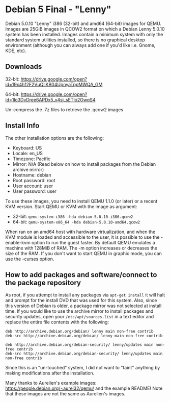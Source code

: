 # Debian 5 Final - "Lenny"

Debian 5.0.10 "Lenny" i386 (32-bit) and amd64 (64-bit) images for QEMU. Images are 25GiB images in QCOW2 format on which a Debian Lenny 5.0.10 system has been installed. Images contain a minimum system with only the standard system utilities installed, so there is no graphical desktop environment (although you can always add one if you'd like i.e. Gnome, KDE, etc).

## Downloads
32-bit: https://drive.google.com/open?id=19x4hf2F2VuQllKB04UpnyaTppMWQA_GM

64-bit: https://drive.google.com/open?id=1lo3DvDree6APDx5_v4sj_sETlo2OwqS4

Un-compress the .7z files to retrieve the .qcow2 images

## Install Info
The other installation options are the following:
- Keyboard:       US
- Locale:         en_US
- Timezone:       Pacific
- Mirror:         N/A (Read below on how to install packages from the Debian archive mirror)
- Hostname:       debian
- Root password:  root
- User account:   user
- User password:  user

To use these images, you need to install QEMU 1.1.0 (or later) or a recent KVM version. Start QEMU or KVM with the image as argument:
- 32-bit: `qemu-system-i386 -hda debian-5.0.10-i386.qcow2`
- 64-bit: `qemu-system-x86_64 -hda debian-5.0.10-amd64.qcow2`

When ran on an amd64 host with hardware virtualization, and when the KVM module is loaded and accessible to the user, it is possible to use the -enable-kvm option to run the guest faster. By default QEMU emulates a machine with 128MiB of RAM. The -m option increases or decreases the size of the RAM. If you don't want to start QEMU in graphic mode, you can use the -curses option.

## How to add packages and software/connect to the package repository
As root, if you attempt to install any packages via `apt-get install` it will halt and prompt for the install DVD that was used for this system. Also, since this version of Debian is older, a package mirror was not selected at install time. If you would like to use the archive mirror to install packages and security updates, open your `/etc/apt/sources.list` in a text editor and replace the entire file contents with the following:

```
deb http://archive.debian.org/debian/ lenny main non-free contrib
deb-src http://archive.debian.org/debian/ lenny main non-free contrib

deb http://archive.debian.org/debian-security/ lenny/updates main non-free contrib
deb-src http://archive.debian.org/debian-security/ lenny/updates main non-free contrib
```
Since this is an "un-touched" system, I did not want to "taint" anything by making modifications after the installation.

Many thanks to Aurelien's example images: https://people.debian.org/~aurel32/qemu/ and the example README! Note that these images are not the same as Aurelien's images.
